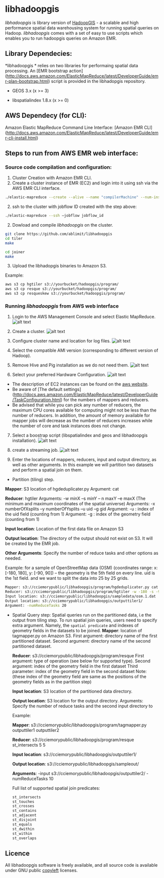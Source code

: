 # libhadoopgis
*libhadoopgis* is library version of [HadoopGIS](https://github.com/Hadoop-GIS/Hadoop-GIS) - a 
scalable and high performance spatial data warehousing system for running spatial queries on 
Hadoop. *libhadoopgis* comes with a set of easy to use scripts which enables you to run 
hadoopgis queries on Amazon EMR.

## Library Dependecies:
*libhadoopgis * relies on two libraries for performaing spatial data processing. An [EMR bootstrap action] (http://docs.aws.amazon.com/ElasticMapReduce/latest/DeveloperGuide/emr-plan-bootstrap.html) script is provided in the libhadopgis repository.

- GEOS 3.x (x >= 3)

- libspatialindex 1.8.x (x >= 0)

## AWS Dependecy (for CLI):
Amazon Elastic MapReduce Command Line Interface: [Amazon EMR CLI] (http://docs.aws.amazon.com/ElasticMapReduce/latest/DeveloperGuide/emr-cli-install.html)

## Steps to run from AWS EMR web interface:

### Source code compilation and configuration:

1. Cluster Creation with Amazon EMR CLI.
  1. Create a cluster instance of EMR (EC2) and login into it using ssh via the AWS EMR CLI interface.

  ```bash 
  ./elastic-mapreduce --create --alive --name "compilerMachine" --num-instances=1 --master-instance-type=m1.medium
  ```

  2. ssh to the cluster with jobflow ID created with the step above:

  ```bash
  ./elastic-mapreduce --ssh –jobflow jobflow_id
  ```


2. Dowload and compile *libhadoopgis* on the cluster.

  ```bash
  git clone https://github.com/ablimit/libhadoopgis
  cd tiler
  make

  cd joiner
  make
  ```

3. Upload the libhadopgis binaries to Amazon S3.
  
  Example:
  ```bash
  aws s3 cp hgtiler s3://yourbucket/hadoopgis/program/
  aws s3 cp resque s3://yourbucket/hadoopgis/program/
  aws s3 cp resqueskew s3://yourbucket/hadoopgis/program/
  ```


### Running *libhadoopgis* from AWS web interface
1. Login to the AWS Management Console and select Elastic MapReduce.
![alt text](https://github.com/ablimit/libhadoopgis/raw/master/documentation/images/1.png "Select EMR")

2. Create a cluster.
![alt text](https://github.com/ablimit/libhadoopgis/raw/master/documentation/images/2.png "Create a cluster")

3. Configure cluster name and location for log files.
![alt text](https://github.com/ablimit/libhadoopgis/raw/master/documentation/images/3.png "configure cluster")

4. Select the compatible AMI version (corresponding to different version of Hadoop).

5. Remove Hive and Pig installation as we do not need them.
![alt text](https://github.com/ablimit/libhadoopgis/raw/master/documentation/images/5.png "remove hive and pig")

6. Select your preferred Hardware Configuration.
![alt text](https://github.com/ablimit/libhadoopgis/raw/master/documentation/images/6.png "configure hardware")
  * The description of EC2 instances can be found on the [aws website](http://aws.amazon.com/ec2/instance-types/instance-details/).
  * Be aware of [The default settings] (http://docs.aws.amazon.com/ElasticMapReduce/latest/DeveloperGuide/TaskConfiguration.html) for the numbers of mappers and reducers.  
  * Be advised that while you can pick any number of reducers, the maximum CPU cores available for computing might not be less than the number of reducers. In addition, the amount of memory available for mapper jobs will decrease as the number of reducers increases while the number of core and task instances does not change.


7. Select a boostrap script (libspatialindex and geos and libhadoopgis installation).
![alt text](https://github.com/ablimit/libhadoopgis/raw/master/documentation/images/7.png "bootstrap")

8. create a streaming job.
![alt text](https://github.com/ablimit/libhadoopgis/raw/master/documentation/images/8.png "streaming")

9. Enter the locations of mappers, reducers, input and output directory, as well as other arguments. In this example we will partition two datasets and perform a spatial join on them.
  * Partition (tiling) step.

   **Mapper**: S3 location of hgdeduplicater.py
   Argument: cat
   
   **Reducer**: hgtiler
   Arguments: -w minX –s minY – n maxY –e maxX (The minimum and maximum coordinates of the spatial universe)
   Arguments: -x numberOfXsplits –y numberOfYsplits –u uid –g gid
   Argument: -u : index of the uid field (counting from 1)
   Argument: -g : index of the geometry field (counting from 1)
   
   **Input location**: Location of the first data file on Amazon S3
   
   **Output location**: The directory of the output should not exist on S3. It will be created by the EMR job.
   
   **Other Arguments**: Specify the number of reduce tasks and other options as needed.
  
   Example: for a sample of OpenStreetMap data (OSM) (coordinates range: x: [-180, 180], y: [-90, 90]) – the geometry is the 5th field on every line. uid is the 1st field. and we want to split the data into 25 by 25 grids.
   
   ```bash
   Mapper: s3://cciemorypublic/libhadoopgis/program/hgdeduplicater.py cat 
   Reducer: s3://cciemorypublic/libhadoopgis/program/hgtiler -w -180 -s -90 -n 90 -e 180 -x 25 -y 25 -u 1 -g 5
   Input location: s3://cciemorypublic/libhadoopgis/sampledata/osm.1.dat
   Output location: s3://cciemorypublic/libhadoopgis/outputtiler1/
   Argument: -numReduceTasks 20
   ```

  * Spatial Query step:
    Spatial queries run on the partitioned data, i.e the output from tiling step. To run spatial join queries, users need to specify extra argument. Namely, the `spatial predicate` and indexes of geometry fields in the datasets to be joined.
    **Mapper**: location of tagmapper.py on Amazon S3.
    First argument: directory name of the first partitioned dataset.
    Second argument: directory name of the second partitioned dataset.
    
    **Reducer**: s3://cciemorypublic/libhadoopgis/program/resque
    First argument: type of operation (see below for supported type).
    Second argument: index of the geometry field in the first dataset
    Third parameter: index of the geometry field in the second dataset
    Note: (these index of the geometry field are same as the positions of the geometry fields as in the partition step)
    
    **Input location**: S3 location of the partitioned data directory.
    
    **Output location**: S3 location for the output directory.
Arguments: Specify the number of reduce tasks and the second input directory to


    Example:
    
    **Mapper**: s3://cciemorypublic/libhadoopgis/program/tagmapper.py outputtiler1 outputtiler2
    
    **Reducer**: s3://cciemorypublic/libhadoopgis/program/resque st_intersects 5 5
    
    **Input location**: s3://cciemorypublic/libhadoopgis/outputtiler1/
    
    **Output location**: s3://cciemorypublic/libhadoopgis/sampleout/
    
    **Arguments**: -input s3://cciemorypublic/libhadoopgis/outputtiler2/ -numReduceTasks 10
    
    Full list of supported spatial join predicates:
    
    ```bash
    st_intersects
    st_touches
    st_crosses
    st_contains
    st_adjacent
    st_disjoint
    st_equals
    st_dwithin 
    st_within
    st_overlaps
    ```

## Licence
All libhadoopgis software is freely available, and all source code 
is available under GNU public [copyleft](http://www.gnu.org/copyleft/ "copyleft") licenses.

